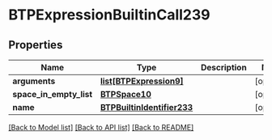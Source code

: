 # BTPExpressionBuiltinCall239

## Properties
Name | Type | Description | Notes
------------ | ------------- | ------------- | -------------
**arguments** | [**list[BTPExpression9]**](BTPExpression9.md) |  | [optional] 
**space_in_empty_list** | [**BTPSpace10**](BTPSpace10.md) |  | [optional] 
**name** | [**BTPBuiltinIdentifier233**](BTPBuiltinIdentifier233.md) |  | [optional] 

[[Back to Model list]](../README.md#documentation-for-models) [[Back to API list]](../README.md#documentation-for-api-endpoints) [[Back to README]](../README.md)


